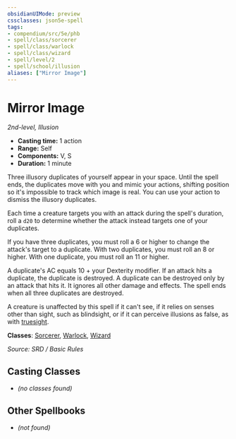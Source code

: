 ```yaml
---
obsidianUIMode: preview
cssclasses: json5e-spell
tags:
- compendium/src/5e/phb
- spell/class/sorcerer
- spell/class/warlock
- spell/class/wizard
- spell/level/2
- spell/school/illusion
aliases: ["Mirror Image"]
---
```

# Mirror Image
*2nd-level, Illusion*  

- **Casting time:** 1 action
- **Range:** Self
- **Components:** V, S
- **Duration:** 1 minute

Three illusory duplicates of yourself appear in your space. Until the spell ends, the duplicates move with you and mimic your actions, shifting position so it's impossible to track which image is real. You can use your action to dismiss the illusory duplicates.

Each time a creature targets you with an attack during the spell's duration, roll a `d20` to determine whether the attack instead targets one of your duplicates.

If you have three duplicates, you must roll a 6 or higher to change the attack's target to a duplicate. With two duplicates, you must roll an 8 or higher. With one duplicate, you must roll an 11 or higher.

A duplicate's AC equals 10 + your Dexterity modifier. If an attack hits a duplicate, the duplicate is destroyed. A duplicate can be destroyed only by an attack that hits it. It ignores all other damage and effects. The spell ends when all three duplicates are destroyed.

A creature is unaffected by this spell if it can't see, if it relies on senses other than sight, such as blindsight, or if it can perceive illusions as false, as with [truesight](rules/senses.md#truesight).

**Classes**: [Sorcerer](compendium/classes/sorcerer.md), [Warlock](compendium/classes/warlock.md), [Wizard](compendium/classes/wizard.md)

*Source: SRD / Basic Rules*

## Casting Classes
- *(no classes found)*

## Other Spellbooks
- *(not found)*
